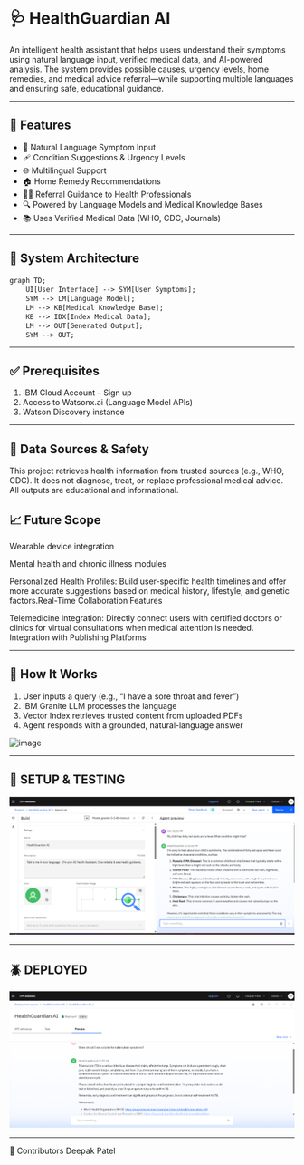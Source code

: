 # 🩺 HealthGuardian AI
An intelligent health assistant that helps users understand their symptoms using natural language input, verified medical data, and AI-powered analysis. The system provides possible causes, urgency levels, home remedies, and medical advice referral—while supporting multiple languages and ensuring safe, educational guidance.

---

## 🚀 Features

- 🧠 Natural Language Symptom Input  
- 🩹 Condition Suggestions & Urgency Levels  
- 🌐 Multilingual Support  
- 🏠 Home Remedy Recommendations  
- 👨‍⚕️ Referral Guidance to Health Professionals  
- 🔍 Powered by Language Models and Medical Knowledge Bases  
- 📚 Uses Verified Medical Data (WHO, CDC, Journals)  

---

## 🧱 System Architecture

```mermaid
graph TD;
    UI[User Interface] --> SYM[User Symptoms];
    SYM --> LM[Language Model];
    LM --> KB[Medical Knowledge Base];
    KB --> IDX[Index Medical Data];
    LM --> OUT[Generated Output];
    SYM --> OUT;
```
---

## ✅ Prerequisites
 1. IBM Cloud Account – Sign up
 2. Access to Watsonx.ai (Language Model APIs)
 3. Watson Discovery instance

---

## 🔐 Data Sources & Safety
This project retrieves health information from trusted sources (e.g., WHO, CDC). It does not diagnose, treat, or replace professional medical advice. All outputs are educational and informational.

## 📈 Future Scope
Wearable device integration

Mental health and chronic illness modules

Personalized Health Profiles: Build user-specific health timelines and offer more accurate suggestions based on medical history, lifestyle, and genetic factors.Real-Time Collaboration Features

Telemedicine Integration: Directly connect users with certified doctors or clinics for virtual consultations when medical attention is needed. Integration with Publishing Platforms

---

## 🚀 How It Works
 1. User inputs a query (e.g., “I have a sore throat and fever”)
 2. IBM Granite LLM processes the language
 3. Vector Index retrieves trusted content from uploaded PDFs
 5. Agent responds with a grounded, natural-language answer
<img width="351" height="717" alt="image" src="https://github.com/user-attachments/assets/5de85dd8-a552-4d0d-99c5-37f74378d670" />

---

## 📐 SETUP & TESTING
<img src="https://github.com/deepakpatel54/AI_health_agent/blob/main/setup.png">

---

## 🪲 DEPLOYED
<img src="https://github.com/deepakpatel54/AI_health_agent/blob/main/deployed.png">

---

🤝 Contributors
Deepak Patel
